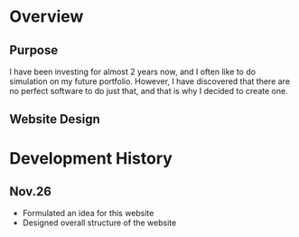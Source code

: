 # Overview
## Purpose
I have been investing for almost 2 years now, and I often like to do simulation on my future portfolio.
However, I have discovered that there are no perfect software to do just that, and that is why I decided to create one.

## Website Design

# Development History
## Nov.26
- Formulated an idea for this website
- Designed overall structure of the website
